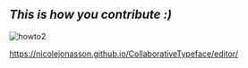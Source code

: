 ## *This is how you contribute :)*



![howto2](https://user-images.githubusercontent.com/38101829/40102097-e382f73e-58e9-11e8-9f6b-d748006946e4.png)

https://nicolejonasson.github.io/CollaborativeTypeface/editor/

